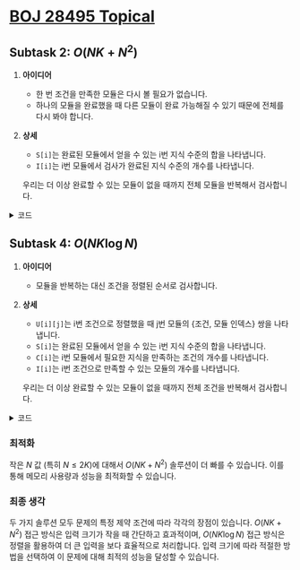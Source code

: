 
# [BOJ 28495 Topical](https://www.acmicpc.net/problem/28495)

## Subtask 2: $O(NK + N^2)$

1. **아이디어**
   - 한 번 조건을 만족한 모듈은 다시 볼 필요가 없습니다.
   - 하나의 모듈을 완료했을 때 다른 모듈이 완료 가능해질 수 있기 때문에 전체를 다시 봐야 합니다.

2. **상세**
   - `S[i]`는 완료된 모듈에서 얻을 수 있는 i번 지식 수준의 합을 나타냅니다.
   - `I[i]`는 i번 모듈에서 검사가 완료된 지식 수준의 개수를 나타냅니다.

   우리는 더 이상 완료할 수 있는 모듈이 없을 때까지 전체 모듈을 반복해서 검사합니다.

<details>
<summary>코드</summary>

```cpp
#include <bits/stdc++.h>

using namespace std;

int N, K;

int main() {
    cin.tie(nullptr);
    ios::sync_with_stdio(false);
    cin >> N >> K;
    long long S[K];
    int I[N], U[N][K], R[N][K];
    for (auto& v : U) for (int& x : v) cin >> x;
    for (auto& v : R) for (int& x : v) cin >> x;
    fill_n(S, K, 0);
    fill_n(I, N, 0);
    int count = 0;
    while (true) {
        int last = count;
        for (int i = 0; i < N; ++i) {
            int& j = I[i];
            if (j == K) continue;
            while (j < K and U[i][j] <= S[j]) ++j;
            if (j != K) continue;
            ++count;
            for (int k = 0; k < K; ++k) S[k] += R[i][k];
        }
        if (count == last) break;
    }
    cout << count;
}
```

</details>

## Subtask 4: $O(NK \log{N})$

1. **아이디어**
   - 모듈을 반복하는 대신 조건을 정렬된 순서로 검사합니다.

2. **상세**
   - `U[i][j]`는 i번 조건으로 정렬했을 때 j번 모듈의 {조건, 모듈 인덱스} 쌍을 나타냅니다.
   - `S[i]`는 완료된 모듈에서 얻을 수 있는 i번 지식 수준의 합을 나타냅니다.
   - `C[i]`는 i번 모듈에서 필요한 지식을 만족하는 조건의 개수를 나타냅니다.
   - `I[i]`는 i번 조건으로 만족할 수 있는 모듈의 개수를 나타냅니다.

   우리는 더 이상 완료할 수 있는 모듈이 없을 때까지 전체 조건을 반복해서 검사합니다.

<details>
<summary>코드</summary>

```cpp
#include <bits/stdc++.h>

using namespace std;

int N, K;

int main() {
    cin.tie(nullptr);
    ios::sync_with_stdio(false);
    cin >> N >> K;
    long long S[K];
    pair<int, int> U[K][N];
    int C[N], I[K], R[N][K];
    for (int i = 0; i < N; ++i) {
        for (int j = 0; j < K; ++j) {
            cin >> U[j][i].first;
            U[j][i].second = i;
        }
    }
    for (auto& v : R) for (int& x : v) cin >> x;
    for (auto& v : U) sort(v, v + N);
    fill_n(S, K, 0);
    fill_n(C, N, 0);
    fill_n(I, K, 0);
    int count = 0;
    while (true) {
        int last = count;
        for (int i = 0; i < K; ++i) {
            int& j = I[i];
            while (j < N and U[i][j].first <= S[i]) {
                int k = U[i][j++].second;
                if (++C[k] == K) {
                    ++count;
                    for (int l = 0; l < K; ++l) S[l] += R[k][l];
                }
            }
        }
        if (count == last) break;
    }
    cout << count;
}
```

</details>

### 최적화

작은 $N$ 값 (특히 $N \leq 2K$)에 대해서 $O(NK + N^2)$ 솔루션이 더 빠를 수 있습니다. 이를 통해 메모리 사용량과 성능을 최적화할 수 있습니다.

### 최종 생각

두 가지 솔루션 모두 문제의 특정 제약 조건에 따라 각각의 장점이 있습니다. $O(NK + N^2)$ 접근 방식은 입력 크기가 작을 때 간단하고 효과적이며, $O(NK \log N)$ 접근 방식은 정렬을 활용하여 더 큰 입력을 보다 효율적으로 처리합니다. 입력 크기에 따라 적절한 방법을 선택하여 이 문제에 대해 최적의 성능을 달성할 수 있습니다.

